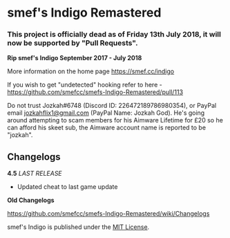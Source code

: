 # smef's Indigo Remastered

### This project is officially dead as of Friday 13th July 2018, it will now be supported by "Pull Requests".
**Rip smef's Indigo September 2017 - July 2018**

More information on the home page https://smef.cc/indigo

If you wish to get "undetected" hooking refer to here - https://github.com/smefcc/smefs-Indigo-Remastered/pull/113

Do not trust Jozkah#6748 (Discord ID: 226472189786980354), or PayPal email jozkahflix1@gmail.com (PayPal Name: Jozkah God). He's going around attempting to scam members for his Aimware Lifetime for £20 so he can afford his skeet sub, the Aimware account name is reported to be "jozkah".

## Changelogs

**4.5** *LAST RELEASE*
+ Updated cheat to last game update

**Old Changelogs**

https://github.com/smefcc/smefs-Indigo-Remastered/wiki/Changelogs

smef's Indigo is published under the [MIT License](LICENSE).
